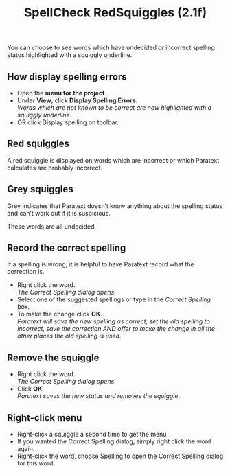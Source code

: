 ﻿---
title: SpellCheck RedSquiggles (2.1f)
---
You can choose to see words which have undecided or incorrect spelling status highlighted with a squiggly underline.

## How display spelling errors

-   Open the **menu for the project**.
-   Under **View**, click **Display Spelling Errors**.  
    *Words which are not known to be correct are now highlighted with a squiggly underline*.
-   OR click Display spelling on toolbar.

## Red squiggles

A red squiggle is displayed on words which are incorrect or which Paratext calculates are probably incorrect.

## Grey squiggles

Grey indicates that Paratext doesn’t know anything about the spelling status and can’t work out if it is suspicious.

These words are all undecided.

## Record the correct spelling

If a spelling is wrong, it is helpful to have Paratext record what the correction is.

-   Right click the word.  
    *The Correct Spelling dialog opens*.
-   Select one of the suggested spellings or type in the *Correct Spelling* box.
-   To make the change click **OK**.  
    *Paratext will save the new spelling as correct, set the old spelling to incorrect, save the correction AND offer to make the change in all the other places the old spelling is used*.
## Remove the squiggle

-   Right click the word.  
    *The Correct Spelling dialog opens*.  
-   Click **OK**.  
    *Paratext saves the new status and removes the squiggle*.
## Right-click menu

-   Right-click a squiggle a second time to get the menu
-   If you wanted the Correct Spelling dialog, simply right click the word again.
-   Right-click the word, choose Spelling to open the Correct Spelling dialog for this word.

